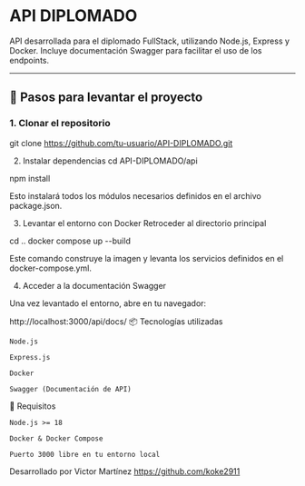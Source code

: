 # API DIPLOMADO

API desarrollada para el diplomado FullStack, utilizando Node.js, Express y Docker. Incluye documentación Swagger para facilitar el uso de los endpoints.

---

## 🚀 Pasos para levantar el proyecto

### 1. Clonar el repositorio

git clone https://github.com/tu-usuario/API-DIPLOMADO.git


2. Instalar dependencias
cd API-DIPLOMADO/api

npm install

Esto instalará todos los módulos necesarios definidos en el archivo package.json.

3. Levantar el entorno con Docker 
Retroceder al directorio principal 

cd ..
docker compose up --build

Este comando construye la imagen y levanta los servicios definidos en el docker-compose.yml.

4. Acceder a la documentación Swagger

Una vez levantado el entorno, abre en tu navegador:

http://localhost:3000/api/docs/
📦 Tecnologías utilizadas

    Node.js

    Express.js

    Docker

    Swagger (Documentación de API)

🧾 Requisitos

    Node.js >= 18

    Docker & Docker Compose

    Puerto 3000 libre en tu entorno local


Desarrollado por Victor Martínez
https://github.com/koke2911